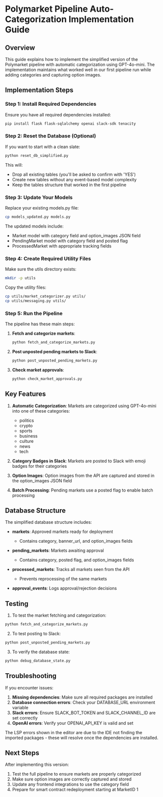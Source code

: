 # Polymarket Pipeline Auto-Categorization Implementation Guide

## Overview

This guide explains how to implement the simplified version of the Polymarket pipeline with automatic categorization using GPT-4o-mini. The implementation maintains what worked well in our first pipeline run while adding categories and capturing option images.

## Implementation Steps

### Step 1: Install Required Dependencies

Ensure you have all required dependencies installed:

```bash
pip install flask flask-sqlalchemy openai slack-sdk tenacity
```

### Step 2: Reset the Database (Optional)

If you want to start with a clean slate:

```bash
python reset_db_simplified.py
```

This will:
- Drop all existing tables (you'll be asked to confirm with 'YES')
- Create new tables without any event-based model complexity
- Keep the tables structure that worked in the first pipeline

### Step 3: Update Your Models

Replace your existing models.py file:

```bash
cp models_updated.py models.py
```

The updated models include:
- Market model with category field and option_images JSON field
- PendingMarket model with category field and posted flag
- ProcessedMarket with appropriate tracking fields

### Step 4: Create Required Utility Files

Make sure the utils directory exists:

```bash
mkdir -p utils
```

Copy the utility files:

```bash
cp utils/market_categorizer.py utils/
cp utils/messaging.py utils/
```

### Step 5: Run the Pipeline

The pipeline has these main steps:

1. **Fetch and categorize markets**:
   ```bash
   python fetch_and_categorize_markets.py
   ```
   
2. **Post unposted pending markets to Slack**:
   ```bash
   python post_unposted_pending_markets.py
   ```
   
3. **Check market approvals**:
   ```bash
   python check_market_approvals.py
   ```

## Key Features

1. **Automatic Categorization**: Markets are categorized using GPT-4o-mini into one of these categories:
   - politics
   - crypto
   - sports
   - business
   - culture
   - news
   - tech
   
2. **Category Badges in Slack**: Markets are posted to Slack with emoji badges for their categories

3. **Option Images**: Option images from the API are captured and stored in the option_images JSON field

4. **Batch Processing**: Pending markets use a posted flag to enable batch processing

## Database Structure

The simplified database structure includes:

- **markets**: Approved markets ready for deployment
  - Contains category, banner_url, and option_images fields
  
- **pending_markets**: Markets awaiting approval
  - Contains category, posted flag, and option_images fields
  
- **processed_markets**: Tracks all markets seen from the API
  - Prevents reprocessing of the same markets

- **approval_events**: Logs approval/rejection decisions

## Testing

1. To test the market fetching and categorization:

```bash
python fetch_and_categorize_markets.py
```

2. To test posting to Slack:

```bash
python post_unposted_pending_markets.py
```

3. To verify the database state:

```bash
python debug_database_state.py
```

## Troubleshooting

If you encounter issues:

1. **Missing dependencies**: Make sure all required packages are installed
2. **Database connection errors**: Check your DATABASE_URL environment variable
3. **Slack errors**: Ensure SLACK_BOT_TOKEN and SLACK_CHANNEL_ID are set correctly
4. **OpenAI errors**: Verify your OPENAI_API_KEY is valid and set

The LSP errors shown in the editor are due to the IDE not finding the imported packages - these will resolve once the dependencies are installed.

## Next Steps

After implementing this version:

1. Test the full pipeline to ensure markets are properly categorized
2. Make sure option images are correctly captured and stored
3. Update any frontend integrations to use the category field
4. Prepare for smart contract redeployment starting at MarketID 1